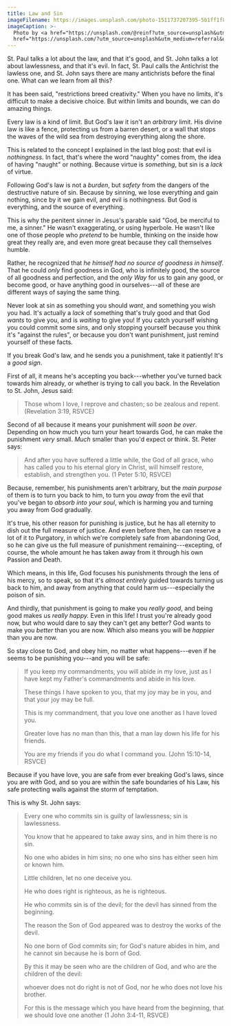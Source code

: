 ```yaml
---
title: Law and Sin
imageFilename: https://images.unsplash.com/photo-1511737207395-5b1ff1f86e54?ixlib=rb-1.2.1&ixid=MnwxMjA3fDB8MHxwaG90by1wYWdlfHx8fGVufDB8fHx8&auto=format&fit=crop&w=1170&q=80
imageCaption: >-
  Photo by <a href="https://unsplash.com/@reinf?utm_source=unsplash&utm_medium=referral&utm_content=creditCopyText">Raúl Nájera</a> on <a
  href="https://unsplash.com/?utm_source=unsplash&utm_medium=referral&utm_content=creditCopyText">Unsplash</a>   
---
```


St. Paul talks a lot about the law, and that it's good, and St. John talks a lot about lawlessness, and that it's evil. In fact, St. Paul calls the Antichrist the lawless one, and St. John says there are many antichrists before the final one. What can we learn from all this?

It has been said, "restrictions breed creativity." When you have no limits, it's difficult to make a decisive choice. But within limits and bounds, we can do amazing things.

Every law is a kind of limit. But God's law it isn't an *arbitrary* limit. His divine law is like a fence, protecting us from a barren desert, or a wall that stops the waves of the wild sea from destroying everything along the shore.

This is related to the concept I explained in the last blog post: that evil is *nothingness.* In fact, that's where the word "naughty" comes from, the idea of having "naught" or nothing. Because virtue is *something*, but sin is a *lack* of virtue.

Following God's law is not a *burden*, but *safety* from the dangers of the destructive nature of sin. Because by sinning, we lose everything and gain nothing, since by it we gain evil, and evil is nothingness. But God is everything, and the source of everything.

This is why the penitent sinner in Jesus's parable said "God, be merciful to me, a sinner." He wasn't exaggerating, or using hyperbole. He wasn't like one of those people who *pretend* to be humble, thinking on the inside how great they really are, and even more great because they call themselves humble.

Rather, he recognized that *he himself had no source of goodness in himself*. That he could *only* find goodness in God, who is infinitely good, the source of all goodness and perfection, and the *only Way* for us to gain any good, or become good, or have anything good in ourselves---all of these are different ways of saying the same thing.

Never look at sin as something you should *want*, and something you wish you had. It's actually a *lack* of something that's truly good and that God *wants* to give you, and is *waiting* to give you! If you catch yourself wishing you could commit some sins, and only stopping yourself because you think it's "against the rules", or because you don't want punishment, just remind yourself of these facts.

If you break God's law, and he sends you a punishment, take it patiently! It's a *good sign*.

First of all, it means he's accepting you back---whether you've turned back towards him already, or whether is trying to call you back. In the Revelation to St. John, Jesus said:

> Those whom I love, I reprove and chasten; so be zealous and repent. (Revelation 3:19, RSVCE)

Second of all because it means your punishment will *soon be over*. Depending on how much you turn your heart towards God, he can make the punishment *very* small. *Much* smaller than you'd expect or think. St. Peter says:

> And after you have suffered a little while, the God of all grace, who has called you to his eternal glory in Christ, will himself restore, establish, and strengthen you. (1 Peter 5:10, RSVCE)

Because, remember, his punishments aren't arbitrary, but the *main purpose* of them is to turn you back to him, to turn you *away* from the evil that you've began to *absorb into your soul*, which is harming you and turning you away from God gradually.

It's true, his other reason for punishing is justice, but he has all eternity to dish out the full measure of justice. And even before then, he can reserve a lot of it to Purgatory, in which we're completely safe from abandoning God, so he can give us the full measure of punishment remaining---excepting, of course, the whole amount he has taken away from it through his own Passion and Death.

Which means, in this life, God focuses his punishments through the lens of his mercy, so to speak, so that it's *almost entirely* guided towards turning us back to him, and away from anything that could harm us---especially the poison of sin.

And thirdly, that punishment is going to make you *really good*, and being good makes us *really happy.* Even in this life! I trust you're already good now, but who would dare to say they can't get any better? God wants to make you *better* than you are now. Which also means you will be *happier* than you are now.

So stay close to God, and obey him, no matter what happens---even if he seems to be punishing you---and you will be safe:

> If you keep my commandments, you will abide in my love, just as I have kept my Father's commandments and abide in his love.
>
> These things I have spoken to you, that my joy may be in you, and that your joy may be full.
>
> This is my commandment, that you love one another as I have loved you.
>
> Greater love has no man than this, that a man lay down his life for his friends.
>
> You are my friends if you do what I command you. (John 15:10-14, RSVCE)

Because if you have love, you are safe from ever breaking God's laws, since you are *with* God, and so you are within the safe boundaries of his Law, his safe protecting walls against the storm of temptation.

This is why St. John says:

> Every one who commits sin is guilty of lawlessness; sin is lawlessness.
>
> You know that he appeared to take away sins, and in him there is no sin.
>
> No one who abides in him sins; no one who sins has either seen him or known him.
>
> Little children, let no one deceive you.
>
> He who does right is righteous, as he is righteous.
>
> He who commits sin is of the devil; for the devil has sinned from the beginning.
>
> The reason the Son of God appeared was to destroy the works of the devil.
>
> No one born of God commits sin; for God's nature abides in him, and he cannot sin because he is born of God.
>
> By this it may be seen who are the children of God, and who are the children of the devil:
>
> whoever does not do right is not of God, nor he who does not love his brother.
>
> For this is the message which you have heard from the beginning, that we should love one another (1 John 3:4-11, RSVCE)
